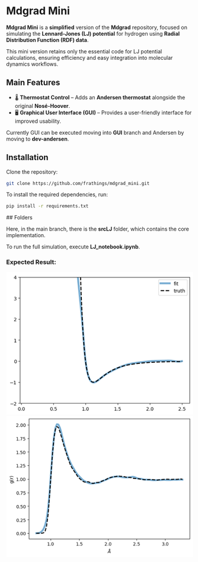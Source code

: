 # Mdgrad Mini

**Mdgrad Mini** is a **simplified** version of the **Mdgrad** repository, focused on simulating the **Lennard-Jones (LJ) potential** for hydrogen using **Radial Distribution Function (RDF) data**.

This mini version retains only the essential code for LJ potential calculations, ensuring efficiency and easy integration into molecular dynamics workflows.

## Main Features  
- 🌡️ **Thermostat Control** – Adds an **Andersen thermostat** alongside the original **Nosé-Hoover**.  
- 🖥 **Graphical User Interface (GUI)** – Provides a user-friendly interface for improved usability.  

Currently GUI can be executed moving into **GUI** branch and Andersen by moving to **dev-andersen**. 

## Installation  

Clone the repository:  

```bash
git clone https://github.com/frathings/mdgrad_mini.git
```

To install the required dependencies, run:
```bash
pip install -r requirements.txt
```

## Folders 

Here, in the main branch, there is the **srcLJ** folder, which contains the core implementation.  

To run the full simulation, execute **LJ_notebook.ipynb**.  

### Expected Result:  
![Expected Result 1](images/img1.png)
![Expected Result 2](images/img2.png)




